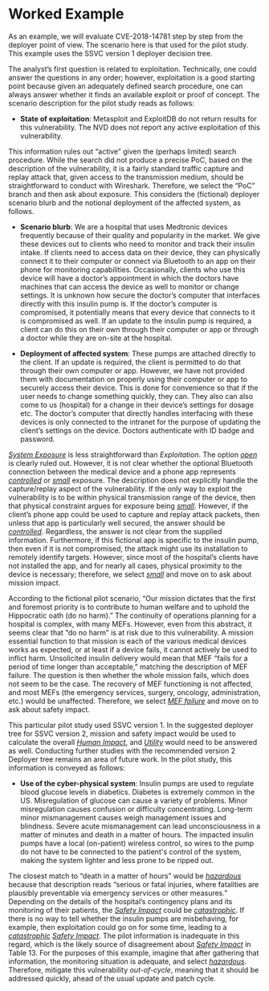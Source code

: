 
# Worked Example

As an example, we will evaluate CVE-2018-14781 step by step from the deployer point of view. The scenario here is that used for the pilot study. This example uses the SSVC version 1 deployer decision tree.

The analyst’s first question is related to exploitation. Technically, one could answer the questions in any order; however, exploitation is a good starting point because given an adequately defined search procedure, one can always answer whether it finds an available exploit or proof of concept. The scenario description for the pilot study reads as follows:

  - **State of exploitation**: Metasploit and ExploitDB do not return results for this vulnerability. The NVD does not report any active exploitation of this vulnerability.

This information rules out “active” given the (perhaps limited) search procedure. While the search did not produce a precise PoC, based on the description of the vulnerability, it is a fairly standard traffic capture and replay attack that, given access to the transmission medium, should be straightforward to conduct with Wireshark. Therefore, we select the “PoC” branch and then ask about exposure. This considers the (fictional) deployer scenario blurb and the notional deployment of the affected system, as follows.

  - **Scenario blurb**: We are a hospital that uses Medtronic devices frequently because of their quality and popularity in the market. We give these devices out to clients who need to monitor and track their insulin intake. If clients need to access data on their device, they can physically connect it to their computer or connect via Bluetooth to an app on their phone for monitoring capabilities. Occasionally, clients who use this device will have a doctor’s appointment in which the doctors have machines that can access the device as well to monitor or change settings. It is unknown how secure the doctor’s computer that interfaces directly with this insulin pump is. If the doctor’s computer is compromised, it potentially means that every device that connects to it is compromised as well. If an update to the insulin pump is required, a client can do this on their own through their computer or app or through a doctor while they are on-site at the hospital.

  - **Deployment of affected system**: These pumps are attached directly to the client. If an update is required, the client is permitted to do that through their own computer or app. However, we have not provided them with documentation on properly using their computer or app to securely access their device. This is done for convenience so that if the user needs to change something quickly, they can. They also can also come to us (hospital) for a change in their device’s settings for dosage etc. The doctor’s computer that directly handles interfacing with these devices is only connected to the intranet for the purpose of updating the client’s settings on the device. Doctors authenticate with ID badge and password.

[*System Exposure*](#system-exposure) is less straightforward than *Exploitation*. The option [*open*](#system-exposure) is clearly ruled out.
However, it is not clear whether the optional Bluetooth connection between the medical device and a phone app represents [*controlled*](#system-exposure) or [*small*](#system-exposure) exposure.
The description does not explicitly handle the capture/replay aspect of the vulnerability. If the only way to exploit the vulnerability is to be within physical transmission range of the device, then that physical constraint argues for exposure being [*small*](#system-exposure).
However, if the client’s phone app could be used to capture and replay attack packets, then unless that app is particularly well secured, the answer should be [*controlled*](#system-exposure).
Regardless, the answer is not clear from the supplied information. Furthermore, if this fictional app is specific to the insulin pump, then even if it is not compromised, the attack might use its installation to remotely identify targets.
However, since most of the hospital’s clients have not installed the app, and for nearly all cases, physical proximity to the device is necessary; therefore, we select [*small*](#system-exposure) and move on to ask about mission impact.

According to the fictional pilot scenario, “Our mission dictates that the first and foremost priority is to contribute to human welfare and to uphold the Hippocratic oath (do no harm).” The continuity of operations planning for a hospital is complex, with many MEFs. However, even from this abstract, it seems clear that “do no harm” is at risk due to this vulnerability. A mission essential function to that mission is each of the various medical devices works as expected, or at least if a device fails, it cannot actively be used to inflict harm. Unsolicited insulin delivery would mean that MEF “fails for a period of time longer than acceptable,” matching the description of MEF failure. The question is then whether the whole mission fails, which does not seem to be the case. The recovery of MEF functioning is not affected, and most MEFs (the emergency services, surgery, oncology, administration, etc.) would be unaffected. Therefore, we select [*MEF failure*](#mission-impact) and move on to ask about safety impact.

This particular pilot study used SSVC version 1.
In the suggested deployer tree for SSVC version 2, mission and safety impact would be used to calculate the overall [*Human Impact*](#human-impat), and [*Utility*](#utility) would need to be answered as well.
Conducting further studies with the recommended version 2 Deployer tree remains an area of future work.
In the pilot study, this information is conveyed as follows:

  - **Use of the cyber-physical system**: Insulin pumps are used to regulate blood glucose levels in diabetics. Diabetes is extremely common in the US. Misregulation of glucose can cause a variety of problems. Minor misregulation causes confusion or difficulty concentrating. Long-term minor mismanagement causes weigh management issues and blindness. Severe acute mismanagement can lead unconsciousness in a matter of minutes and death in a matter of hours. The impacted insulin pumps have a local (on-patient) wireless control, so wires to the pump do not have to be connected to the patient's control of the system, making the system lighter and less prone to be ripped out.

The closest match to “death in a matter of hours” would be [*hazardous*](#safety-impact) because that description reads “serious or fatal injuries, where fatalities are plausibly preventable via emergency services or other measures.”
Depending on the details of the hospital’s contingency plans and its monitoring of their patients, the [*Safety Impact*](#safety-impact) could be [*catastrophic*](#safety-impact).
If there is no way to tell whether the insulin pumps are misbehaving, for example, then exploitation could go on for some time, leading to a [*catastrophic*](#safety-impact) [*Safety Impact*](#safety-impact).
The pilot information is inadequate in this regard, which is the likely source of disagreement about [*Safety Impact*](#safety-impact) in Table 13.
For the purposes of this example, imagine that after gathering that information, the monitoring situation is adequate, and select [*hazardous*](#safety-impact).
Therefore, mitigate this vulnerability *out-of-cycle*, meaning that it should be addressed quickly, ahead of the usual update and patch cycle.
